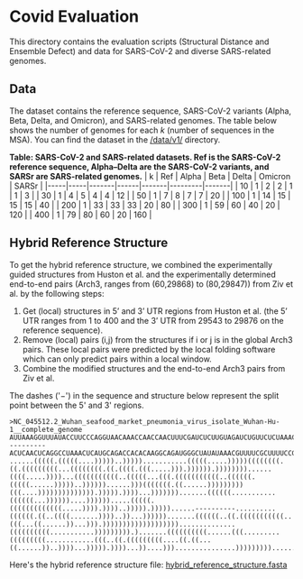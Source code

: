 # Covid Evaluation
This directory contains the evaluation scripts (Structural Distance and Ensemble Defect) and data for SARS-CoV-2 and diverse SARS-related genomes.

## Data
The dataset contains the reference sequence, SARS-CoV-2 variants (Alpha, Beta, Delta, and Omicron), and SARS-related genomes.
The table below shows the number of genomes for each $k$ (number of sequences in the MSA). You can find the dataset in the [/data/v1/](./data/v1/) directory.

**Table: SARS-CoV-2 and SARS-related datasets. Ref is the SARS-CoV-2 reference sequence, Alpha–Delta are the SARS-CoV-2 variants, and SARSr are SARS-related genomes.**
| k   | Ref | Alpha | Beta | Delta | Omicron | SARSr |
|-----|-----|-------|------|-------|---------|-------|
| 10  | 1   | 2     | 2    | 1     | 1       | 3     |
| 30  | 1   | 4     | 5    | 4     | 4       | 12    |
| 50  | 1   | 7     | 8    | 7     | 7       | 20    |
| 100 | 1   | 14    | 15   | 15    | 15      | 40    |
| 200 | 1   | 33    | 33   | 33    | 20      | 80    |
| 300 | 1   | 59    | 60   | 40    | 20      | 120   |
| 400 | 1   | 79    | 80   | 60    | 20      | 160   |

## Hybrid Reference Structure
To get the hybrid reference structure, we combined the experimentally guided structures from Huston et al. and the experimentally determined end-to-end pairs (Arch3, ranges from (60,29868) to (80,29847)) from Ziv et al. by the following steps:

1. Get (local) structures in 5’ and 3’ UTR regions from Huston et al. (the 5’ UTR ranges from 1 to 400 and the 3’ UTR from 29543 to 29876 on the reference sequence).
2. Remove (local) pairs (i,j) from the structures if i or j is in the global Arch3 pairs. These local pairs were predicted by the local folding software which can only predict pairs within a local window.
3. Combine the modified structures and the end-to-end Arch3 pairs from Ziv et al.

The dashes ('$-$') in the sequence and structure below represent the split point between the 5' and 3' regions.
```
>NC_045512.2_Wuhan_seafood_market_pneumonia_virus_isolate_Wuhan-Hu-1__complete_genome
AUUAAAGGUUUAUACCUUCCCAGGUAACAAACCAACCAACUUUCGAUCUCUUGUAGAUCUGUUCUCUAAACGAACUUUAAAAUCUGUGUGGCUGUCACUCGGCUGCAUGCUUAGUGCACUCACGCAGUAUAAUUAAUAACUAAUUACUGUCGUUGACAGGACACGAGUAACUCGUCUAUCUUCUGCAGGCUGCUUACGGUUUCGUCCGUGUUGCAGCCGAUCAUCAGCACAUCUAGGUUUCGUCCGGGUGUGACCGAAAGGUAAGAUGGAGAGCCUUGUCCCUGGUUUCAACGAGAAAACACACGUCCAACUCAGUUUGCCUGUUUUACAGGUUCGCGACGUGCUCGUACGUGGCUUUGGAGACUCCGUGGAGGAGGUCUUAUCAGAGGCACGUCAACAU----------ACUCAACUCAGGCCUAAACUCAUGCAGACCACACAAGGCAGAUGGGCUAUAUAAACGUUUUCGCUUUUCCGUUUACGAUAUAUAGUCUACUCUUGUGCAGAAUGAAUUCUCGUAACUACAUAGCACAAGUAGAUGUAGUUAACUUUAAUCUCACAUAGCAAUCUUUAAUCAGUGUGUAACAUUAGGGAGGACUUGAAAGAGCCACCACAUUUUCACCGAGGCCACGCGGAGUACGAUCGAGUGUACAGUGAACAAUGCUAGGGAGAGCUGCCUAUAUGGAAGAGCCCUAAUGUGUAAAAUUAAUUUUAGUAGUGCUAUCCCCAUGUGAUUUUAAUAGCUUCUUAGGAGAAUGACAAAAAAAAAAAAAAAAAAAAAAAAAAAAAAAAA
......(((((.(((((....)))))..)))))...........(((((.....)))))((((((((.((.(((((((((...((((((((.((.((((.(((.....))).)))))).))))))))......((((.....))))...(((((((((((..(((((...(((.(((((((((((..((((((.(((((......)))))..))))))......)))(((((((.((......)))))))))(((....)))))))))))))).))))).))))...))))))).......((((((...........((((((...))))))....)))))).....(((((.(((((((((((((.....)))).))))..))))).)))))......----------..........((((((.((..((((.......))))..))...)))))).......((((((..((.(((((((((((..(((...((......))...))).)))))))))))))))))))..............((((((((((...........))))))))).).......((((((((((......(((.........(((((((((............(((..((.(((((((((....((.((...((......))..))))...))))).))))...))....)))...............))))))))).........))).......))))))......))))..)))).)).))))).))))))))..........
```

Here's the hybrid reference structure file: [hybrid_reference_structure.fasta](./data/hybrid_reference_structure.fasta)